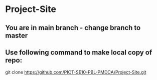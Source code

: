 # Project-Site

## You are in main branch - change branch to master

## Use following command to make local copy of repo:
git clone https://github.com/PICT-SE10-PBL-PMDCA/Project-Site.git